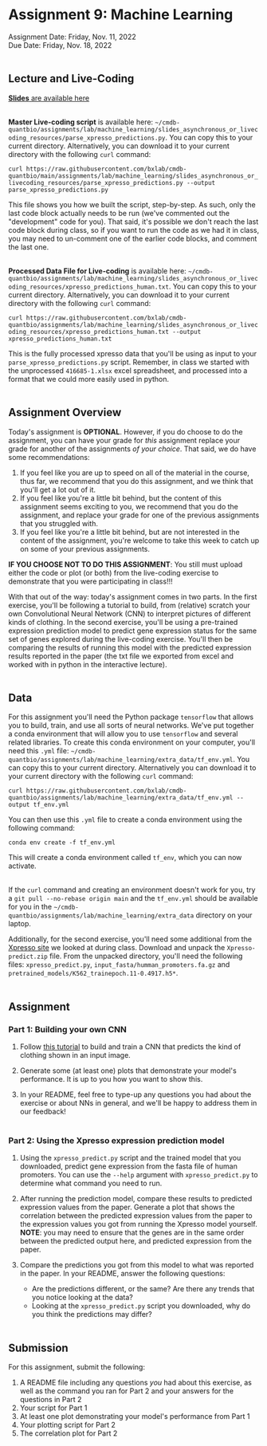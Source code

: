 # Assignment 9: Machine Learning
Assignment Date: Friday, Nov. 11, 2022 <br>
Due Date: Friday, Nov. 18, 2022 <br><br>

## Lecture and Live-Coding

[**Slides** are available here](https://github.com/bxlab/cmdb-quantbio/raw/main/assignments/lab/machine_learning/slides_asynchronous_or_livecoding_resources/machine_learning_slides.pdf)<br><br>

**Master Live-coding script** is available here: `~/cmdb-quantbio/assignments/lab/machine_learning/slides_asynchronous_or_livecoding_resources/parse_xpresso_predictions.py`. You can copy this to your current directory. Alternatively, you can download it to your current directory with the following `curl` command:

`curl https://raw.githubusercontent.com/bxlab/cmdb-quantbio/main/assignments/lab/machine_learning/slides_asynchronous_or_livecoding_resources/parse_xpresso_predictions.py --output parse_xpresso_predictions.py`

This file shows you how we built the script, step-by-step. As such, only the last code block actually needs to be run (we've commented out the "development" code for you). That said, it's possible we don't reach the last code block during class, so if you want to run the code as we had it in class, you may need to un-comment one of the earlier code blocks, and comment the last one. <br><br>

**Processed Data File for Live-coding** is available here: `~/cmdb-quantbio/assignments/lab/machine_learning/slides_asynchronous_or_livecoding_resources/xpresso_predictions_human.txt`. You can copy this to your current directory. Alternatively, you can download it to your current directory with the following `curl` command:

`curl https://raw.githubusercontent.com/bxlab/cmdb-quantbio/assignments/lab/machine_learning/slides_asynchronous_or_livecoding_resources/xpresso_predictions_human.txt --output xpresso_predictions_human.txt`

This is the fully processed xpresso data that you'll be using as input to your `parse_xpresso_predictions.py` script. Remember, in class we started with the unprocessed `416685-1.xlsx` excel spreadsheet, and processed into a format that we could more easily used in python. <br><br>

## Assignment Overview

Today's assignment is **OPTIONAL**. However, if you do choose to do the assignment, you can have your grade for *this* assignment replace your grade for another of the assignments *of your choice*. That said, we do have some recommendations:

1. If you feel like you are up to speed on all of the material in the course, thus far, we recommend that you do this assignment, and we think that you'll get a lot out of it.
2. If you feel like you're a little bit behind, but the content of this assignment seems exciting to you, we recommend that you do the assignment, and replace your grade for one of the previous assignments that you struggled with.
3. If you feel like you're a little bit behind, but are not interested in the content of the assignment, you're welcome to take this week to catch up on some of your previous assignments.

**IF YOU CHOOSE NOT TO DO THIS ASSIGNMENT**: You still must upload either the code or plot (or both) from the live-coding exercise to demonstrate that you were participating in class!!!

With that out of the way: today's assignment comes in two parts. In the first exercise, you'll be following a tutorial to build, from (relative) scratch your own Convolutional Neural Network (CNN) to interpret pictures of different kinds of clothing. In the second exercise, you'll be using a pre-trained expression prediction model to predict gene expression status for the same set of genes explored during the live-coding exercise. You'll then be comparing the results of running this model with the predicted expression results reported in the paper (the txt file we exported from excel and worked with in python in the interactive lecture). <br><br>

## Data

For this assignment you'll need the Python package `tensorflow` that allows you to build, train, and use all sorts of neural networks. We've put together a conda environment that will allow you to use `tensorflow` and several related libraries. To create this conda environment on your computer, you'll need this `.yml` file: `~/cmdb-quantbio/assignments/lab/machine_learning/extra_data/tf_env.yml`. You can copy this to your current directory. Alternatively you can download it to your current directory with the following `curl` command:

`curl https://raw.githubusercontent.com/bxlab/cmdb-quantbio/assignments/lab/machine_learning/extra_data/tf_env.yml --output tf_env.yml`

You can then use this `.yml` file to create a conda environment using the following command:

`conda env create -f tf_env.yml`

This will create a conda environment called `tf_env`, which you can now activate. <br><br>

If the `curl` command and creating an environment doesn't work for you, try a `git pull --no-rebase origin main` and the `tf_env.yml` should be available for you in the `~/cmdb-quantbio/assignments/lab/machine_learning/extra_data` directory on your laptop.

Additionally, for the second exercise, you'll need some additional from the [Xpresso site](https://xpresso.gs.washington.edu/data/) we looked at during class. Download and unpack the `Xpresso-predict.zip` file. From the unpacked directory, you'll need the following files: `xpresso_predict.py`, `input_fasta/humman_promoters.fa.gz` and `pretrained_models/K562_trainepoch.11-0.4917.h5*`. <br><br>

## Assignment

### Part 1: Building your own CNN

1. Follow [this tutorial](https://www.tensorflow.org/tutorials/keras/classification) to build and train a CNN that predicts the kind of clothing shown in an input image.

2. Generate some (at least one) plots that demonstrate your model's performance. It is up to you how you want to show this.

3. In your README, feel free to type-up any questions you had about the exercise or about NNs in general, and we'll be happy to address them in our feedback! <br><br>

### Part 2: Using the Xpresso expression prediction model

1. Using the `xpresso_predict.py` script and the trained model that you downloaded, predict gene expression from the fasta file of human promoters. You can use the `--help` argument with `xpresso_predict.py` to determine what command you need to run.

2. After running the prediction model, compare these results to predicted expression values from the paper. Generate a plot that shows the correlation between the predicted expression values from the paper to the expression values you got from running the Xpresso model yourself. **NOTE**: you may need to ensure that the genes are in the same order between the predicted output here, and predicted expression from the paper.

3. Compare the predictions you got from this model to what was reported in the paper. In your README, answer the following questions:

	* Are the predictions different, or the same? Are there any trends that you notice looking at the data?
	* Looking at the `xpresso_predict.py` script you downloaded, why do you think the predictions may differ? <br><br>

## Submission

For this assignment, submit the following:

1. A README file including any questions *you* had about this exercise, as well as the command you ran for Part 2 and your answers for the questions in Part 2
2. Your script for Part 1
3. At least one plot demonstrating your model's performance from Part 1
4. Your plotting script for Part 2
5. The correlation plot for Part 2
